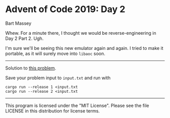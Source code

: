 # Advent of Code 2019: Day 2
Bart Massey

Whew. For a minute there, I thought we would be
reverse-engineering in Day 2 Part 2. Ugh.

I'm sure we'll be seeing this new emulator again and again.
I tried to make it portable, as it will surely move into
`libaoc` soon.

---

Solution to
[this problem](https://adventofcode.com/2019/day/).

Save your problem input to `input.txt` and run with

    cargo run --release 1 <input.txt
    cargo run --release 2 <input.txt

---

This program is licensed under the "MIT License".
Please see the file LICENSE in this distribution
for license terms.
